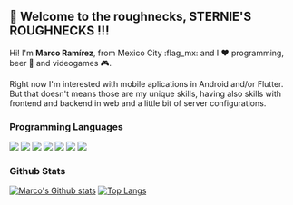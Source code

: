 ## :wave: Welcome to the roughnecks, STERNIE'S ROUGHNECKS !!!

Hi! I'm **Marco Ramírez**, from Mexico City :flag_mx: and I :heart: programming, beer :beer: and videogames :video_game:.

Right now I'm interested with mobile aplications in Android and/or Flutter. But that doesn't means those are my unique skills, having also skills with frontend and backend in web and a little bit of server configurations.

### Programming Languages
![](https://img.shields.io/badge/Backend-PHP-informational?style=flat&logo=php&logoColor=white&color=success)
![](https://img.shields.io/badge/Backend-Java-informational?style=flat&logo=java&logoColor=white&color=success)
![](https://img.shields.io/badge/Android-Java-informational?style=flat&logo=android&logoColor=white&color=success)
![](https://img.shields.io/badge/Android-Kotlin-informational?style=flat&logo=kotlin&logoColor=white&color=success)
![](https://img.shields.io/badge/Frontend-Vue-informational?style=flat&logo=vue&logoColor=white&color=success)
![](https://img.shields.io/badge/Frontend-Angular-informational?style=flat&logo=angular&logoColor=white&color=success)
![](https://img.shields.io/badge/Hybrid%20Mobile-Flutter-informational?style=flat&logo=flutter&logoColor=white&color=success)

### Github Stats
[![Marco's Github stats](https://github-readme-stats.vercel.app/api?username=rzerostern&theme=dracula)](https://github.com/rzerostern/github-readme-stats)
[![Top Langs](https://github-readme-stats.vercel.app/api/top-langs/?username=rzerostern&layout=compact&theme=dracula)](https://github.com/rzerostern/github-readme-stats)


<!--
**RZEROSTERN/RZEROSTERN** is a ✨ _special_ ✨ repository because its `README.md` (this file) appears on your GitHub profile.

Here are some ideas to get you started:

- 🔭 I’m currently working on ...
- 🌱 I’m currently learning ...
- 👯 I’m looking to collaborate on ...
- 🤔 I’m looking for help with ...
- 💬 Ask me about ...
- 📫 How to reach me: ...
- 😄 Pronouns: ...
- ⚡ Fun fact: ...
-->
